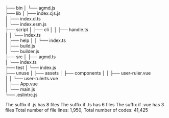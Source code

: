 ├── bin
│ └── agmd.js            
├── lib
│ ├── index.cjs.js            
│ ├── index.d.ts            
│ └── index.esm.js            
├── script
│ ├── cli
│ │ ├── handle.ts            
│ │ └── index.ts            
│ ├── help
│ │ └── index.ts            
│ ├── build.js            
│ └── builder.js            
├── src
│ ├── agmd.ts            
│ └── index.ts            
├── test
│ └── index.js            
├── unuse
│ ├── assets
│ ├── components
│ │ ├── user-ruler.vue            
│ │ └── user-rulerts.vue            
│ ├── App.vue            
│ └── main.js            
└── .eslintrc.js            

The suffix if .js has 8 files
The suffix if .ts has 6 files
The suffix if .vue has 3 files
Total number of file lines: 1,950,
Total number of codes: 41,425 
